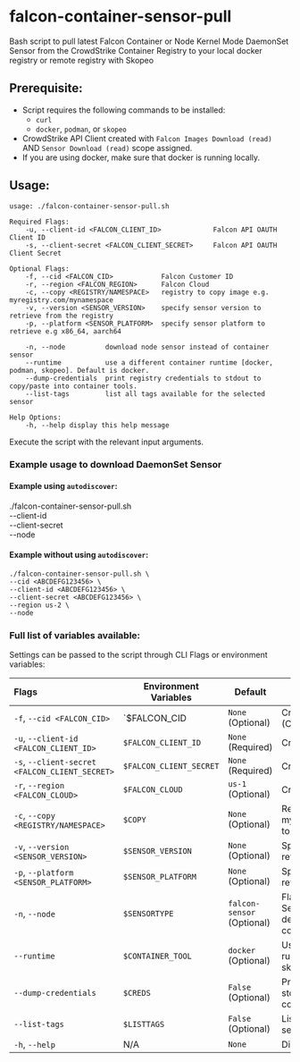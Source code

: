 # falcon-container-sensor-pull
Bash script to pull latest Falcon Container or Node Kernel Mode DaemonSet Sensor from the CrowdStrike Container Registry to your local docker registry or remote registry with Skopeo

## Prerequisite:

- Script requires the following commands to be installed:
  - `curl`
  - `docker`, `podman`, or `skopeo`
- CrowdStrike API Client created with `Falcon Images Download (read)` AND `Sensor Download (read)` scope assigned.
- If you are using docker, make sure that docker is running locally.

## Usage:

```
usage: ./falcon-container-sensor-pull.sh

Required Flags:
    -u, --client-id <FALCON_CLIENT_ID>             Falcon API OAUTH Client ID
    -s, --client-secret <FALCON_CLIENT_SECRET>     Falcon API OAUTH Client Secret

Optional Flags:
    -f, --cid <FALCON_CID>            Falcon Customer ID
    -r, --region <FALCON_REGION>      Falcon Cloud
    -c, --copy <REGISTRY/NAMESPACE>   registry to copy image e.g. myregistry.com/mynamespace
    -v, --version <SENSOR_VERSION>    specify sensor version to retrieve from the registry
    -p, --platform <SENSOR_PLATFORM>  specify sensor platform to retrieve e.g x86_64, aarch64

    -n, --node          download node sensor instead of container sensor
    --runtime           use a different container runtime [docker, podman, skopeo]. Default is docker.
    --dump-credentials  print registry credentials to stdout to copy/paste into container tools.
    --list-tags         list all tags available for the selected sensor

Help Options:
    -h, --help display this help message
```

Execute the script with the relevant input arguments.

### Example usage to download DaemonSet Sensor

#### Example using `autodiscover`:
./falcon-container-sensor-pull.sh \
--client-id <ABCDEFG123456> \
--client-secret <ABCDEFG123456> \
--node

#### Example without using `autodiscover`:

```
./falcon-container-sensor-pull.sh \
--cid <ABCDEFG123456> \
--client-id <ABCDEFG123456> \
--client-secret <ABCDEFG123456> \
--region us-2 \
--node
```

### Full list of variables available:
Settings can be passed to the script through CLI Flags or environment variables:

| Flags                                          | Environment Variables   | Default                    | Description                                                                              |
|:-----------------------------------------------|-------------------------|----------------------------|------------------------------------------------------------------------------------------|
| `-f`, `--cid <FALCON_CID>`                     | `$FALCON_CID            | `None` (Optional)          | CrowdStrike Customer ID (CID)                                                            |
| `-u`, `--client-id <FALCON_CLIENT_ID>`         | `$FALCON_CLIENT_ID`     | `None` (Required)          | CrowdStrike API Client ID                                                                |
| `-s`, `--client-secret <FALCON_CLIENT_SECRET>` | `$FALCON_CLIENT_SECRET` | `None` (Required)          | CrowdStrike API Client Secret                                                            |
| `-r`, `--region <FALCON_CLOUD>`                | `$FALCON_CLOUD`         | `us-1` (Optional)          | CrowdStrike Region                                                                       |
| `-c`, `--copy <REGISTRY/NAMESPACE>`            | `$COPY`                 | `None` (Optional)          | Registry to copy image e.g. myregistry.com/mynamespace to                                |
| `-v`, `--version <SENSOR_VERSION>`             | `$SENSOR_VERSION`       | `None` (Optional)          | Specify sensor version to retrieve from the registry                                     |
| `-p`, `--platform <SENSOR_PLATFORM>`           | `$SENSOR_PLATFORM`      | `None` (Optional)          | Specify sensor platform to retrieve from the registry                                    |
| `-n`, `--node`                                 | `$SENSORTYPE`           | `falcon-sensor` (Optional) | Flag to download Node Sensor, if not set script defaults to downloading container sensor |
| `--runtime`                                    | `$CONTAINER_TOOL`       | `docker` (Optional)        | Use a different container runtime [docker, podman, skopeo]. Default is docker.           |
| `--dump-credentials`                           | `$CREDS`                | `False` (Optional)         | Print registry credentials to stdout to copy/paste into container tools.                 |
| `--list-tags`                                  | `$LISTTAGS`             | `False` (Optional)         | List all tags available for the selected sensor                                          |
| `-h`, `--help`                                 | N/A                     | `None`                     | Display help message                                                                     |
